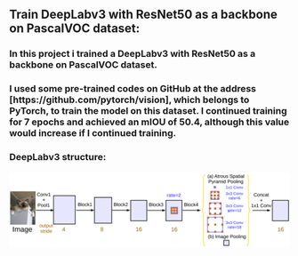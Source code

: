 <h2>Train DeepLabv3 with ResNet50 as a backbone on PascalVOC dataset:</h2>
<h3>In this project i trained a  DeepLabv3 with ResNet50 as a backbone on PascalVOC dataset.</h3>
<h3>I used some pre-trained codes on GitHub at the address [https://github.com/pytorch/vision], which belongs to PyTorch, to train the model on this dataset. I continued training for 7 epochs and achieved an mIOU of 50.4, although this value would increase if I continued training.</h3>
<h3>DeepLabv3 structure:</h3>
<img src='/image/DeepLabv3-design_2_parallel_architecture.png'>
